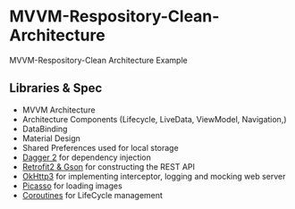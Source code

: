 # MVVM-Respository-Clean-Architecture
MVVM-Respository-Clean Architecture Example

## Libraries & Spec
- MVVM Architecture
- Architecture Components (Lifecycle, LiveData, ViewModel, Navigation,)
- DataBinding
- Material Design
- Shared Preferences used for local storage
- [Dagger 2](https://github.com/google/dagger) for dependency injection
- [Retrofit2 & Gson](https://github.com/square/retrofit) for constructing the REST API
- [OkHttp3](https://github.com/square/okhttp) for implementing interceptor, logging and mocking web server
- [Picasso](https://github.com/sqare/picasso) for loading images
- [Coroutines](https://github.com/Kotlin/kotlinx.coroutines) for LifeCycle management

